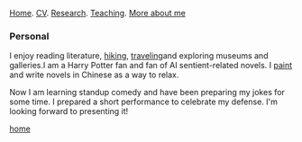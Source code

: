 [Home](./). [CV](./assets/files/CV.pdf). [Research](./research.md). [Teaching](./teaching.md). [More about me](./hobby.md)

### Personal
I enjoy reading literature, [hiking](/assets/files/hiking.pdf), [traveling](/assets/files/travel.pdf)and exploring museums and galleries.I am a Harry Potter fan and fan of AI sentient-related novels. I [paint](/assets/files/travel.pdf) and write novels in Chinese as a way to relax.

Now I am learning standup comedy and have been preparing my jokes for some time. I prepared a short performance to celebrate my defense. I'm looking forward to presenting it! 


[home](./)
